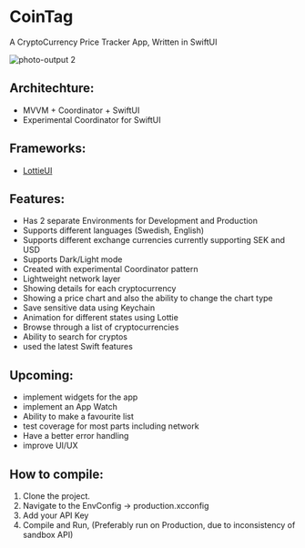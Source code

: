 # CoinTag
A CryptoCurrency Price Tracker App, Written in SwiftUI

![photo-output 2](https://github.com/EmadBeyrami/CoinTag/blob/main/Group%202.png)

## Architechture:
* MVVM + Coordinator + SwiftUI
* Experimental Coordinator for SwiftUI

## Frameworks:
* [LottieUI](https://github.com/jasudev/LottieUI)

## Features:
* Has 2 separate Environments for Development and Production
* Supports different languages (Swedish, English)
* Supports different exchange currencies currently supporting SEK and USD
* Supports Dark/Light mode
* Created with experimental Coordinator pattern
* Lightweight network layer
* Showing details for each cryptocurrency
* Showing a price chart and also the ability to change the chart type
* Save sensitive data using Keychain
* Animation for different states using Lottie
* Browse through a list of cryptocurrencies
* Ability to search for cryptos
* used the latest Swift features

## Upcoming:
* implement widgets for the app
* implement an App Watch
* Ability to make a favourite list
* test coverage for most parts including network
* Have a better error handling
* improve UI/UX

## How to compile:
1. Clone the project.
2. Navigate to the EnvConfig -> production.xcconfig
3. Add your API Key
4. Compile and Run, (Preferably run on Production, due to inconsistency of sandbox API)






